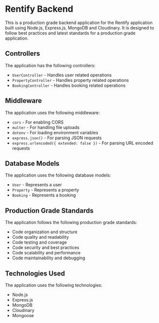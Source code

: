# Rentify Backend

This is a production grade backend application for the Rentify application built using Node.js, Express.js, MongoDB and Cloudinary. It is designed to follow best practices and latest standards for a production grade application.


## Controllers

The application has the following controllers:

- `UserController` - Handles user related operations
- `PropertyController` - Handles property related operations
- `BookingController` - Handles booking related operations

## Middleware

The application uses the following middleware:

- `cors` - For enabling CORS
- `multer` - For handling file uploads
- `dotenv` - For loading environment variables
- `express.json()` - For parsing JSON requests
- `express.urlencoded({ extended: false })` - For parsing URL encoded requests

## Database Models

The application uses the following database models:

- `User` - Represents a user
- `Property` - Represents a property
- `Booking` - Represents a booking

## Production Grade Standards

The application follows the following production grade standards:

- Code organization and structure
- Code quality and readability
- Code testing and coverage
- Code security and best practices
- Code scalability and performance
- Code maintainability and debugging

## Technologies Used

The application uses the following technologies:

- Node.js
- Express.js
- MongoDB
- Cloudinary
- Mongoose
